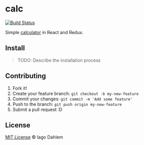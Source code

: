 # calc

[![Build Status](https://travis-ci.org/iagodahlem/calc.svg?branch=master)](https://travis-ci.org/iagodahlem/calc)

Simple [calculator](https://iagodahlem.com/calc) in React and Redux.

## Install

> TODO: Describe the installation process

## Contributing

1. Fork it!
2. Create your feature branch: `git checkout -b my-new-feature`
3. Commit your changes: `git commit -m 'Add some feature'`
4. Push to the branch: `git push origin my-new-feature`
5. Submit a pull request :D

## License

[MIT License](http://iagodahlem.mit-license.org/) © Iago Dahlem
